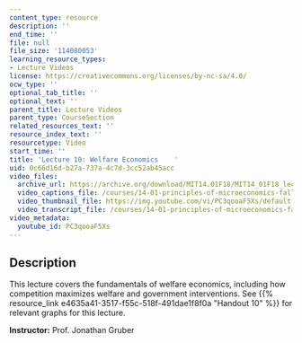 ```yaml
---
content_type: resource
description: ''
end_time: ''
file: null
file_size: '114080053'
learning_resource_types:
- Lecture Videos
license: https://creativecommons.org/licenses/by-nc-sa/4.0/
ocw_type: ''
optional_tab_title: ''
optional_text: ''
parent_title: Lecture Videos
parent_type: CourseSection
related_resources_text: ''
resource_index_text: ''
resourcetype: Video
start_time: ''
title: 'Lecture 10: Welfare Economics    '
uid: 0c66d16d-b27a-737a-4c7d-3cc52ab45acc
video_files:
  archive_url: https://archive.org/download/MIT14.01F18/MIT14_01F18_lec10_300k.mp4
  video_captions_file: /courses/14-01-principles-of-microeconomics-fall-2018/f48b320aee885fc79216d973655eb33c_PC3qooaF5Xs.vtt
  video_thumbnail_file: https://img.youtube.com/vi/PC3qooaF5Xs/default.jpg
  video_transcript_file: /courses/14-01-principles-of-microeconomics-fall-2018/5af06af94bac3d209a674b39dc685787_PC3qooaF5Xs.pdf
video_metadata:
  youtube_id: PC3qooaF5Xs
---
```


Description
-----------

This lecture covers the fundamentals of welfare economics, including how competition maximizes welfare and government interventions. See {{% resource_link e4635a41-3517-f55c-518f-491dae1f8f0a "Handout 10" %}} for relevant graphs for this lecture.

**Instructor:** Prof. Jonathan Gruber

